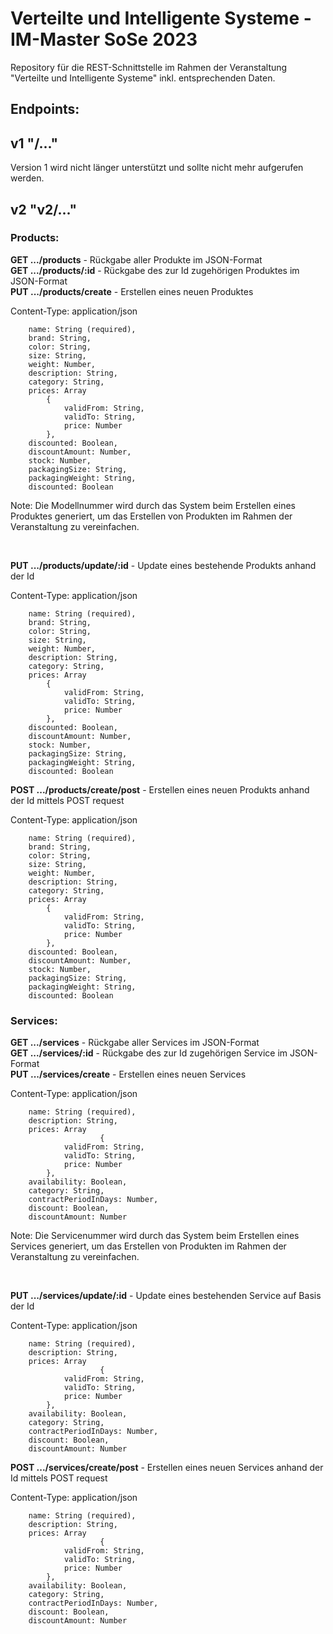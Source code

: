# Verteilte und Intelligente Systeme - IM-Master SoSe 2023

Repository für die REST-Schnittstelle im Rahmen der Veranstaltung "Verteilte und Intelligente Systeme" inkl. entsprechenden Daten.

## Endpoints:

## v1 "/..."

Version 1 wird nicht länger unterstützt und sollte nicht mehr aufgerufen werden.

## v2 "v2/..."

### Products:

**GET .../products** - Rückgabe aller Produkte im JSON-Format</br>
**GET .../products/:id** - Rückgabe des zur Id zugehörigen Produktes im JSON-Format</br>
**PUT .../products/create** - Erstellen eines neuen Produktes

Content-Type: application/json

        name: String (required),
        brand: String,
        color: String,
        size: String,
        weight: Number,
        description: String,
        category: String,
        prices: Array
            {
                validFrom: String,
                validTo: String,
                price: Number
            },
        discounted: Boolean,
        discountAmount: Number,
        stock: Number,
        packagingSize: String,
        packagingWeight: String,
        discounted: Boolean

Note: Die Modellnummer wird durch das System beim Erstellen eines Produktes generiert, um das Erstellen von Produkten im Rahmen der Veranstaltung zu vereinfachen.

</br>

**PUT .../products/update/:id** - Update eines bestehende Produkts anhand der Id

Content-Type: application/json

        name: String (required),
        brand: String,
        color: String,
        size: String,
        weight: Number,
        description: String,
        category: String,
        prices: Array
            {
                validFrom: String,
                validTo: String,
                price: Number
            },
        discounted: Boolean,
        discountAmount: Number,
        stock: Number,
        packagingSize: String,
        packagingWeight: String,
        discounted: Boolean

**POST .../products/create/post** - Erstellen eines neuen Produkts anhand der Id mittels POST request

Content-Type: application/json

        name: String (required),
        brand: String,
        color: String,
        size: String,
        weight: Number,
        description: String,
        category: String,
        prices: Array
            {
                validFrom: String,
                validTo: String,
                price: Number
            },
        discounted: Boolean,
        discountAmount: Number,
        stock: Number,
        packagingSize: String,
        packagingWeight: String,
        discounted: Boolean

### Services:

**GET .../services** - Rückgabe aller Services im JSON-Format</br>
**GET .../services/:id** - Rückgabe des zur Id zugehörigen Service im JSON-Format</br>
**PUT .../services/create** - Erstellen eines neuen Services

Content-Type: application/json

        name: String (required),
        description: String,
        prices: Array
                        {
                validFrom: String,
                validTo: String,
                price: Number
            },
        availability: Boolean,
        category: String,
        contractPeriodInDays: Number,
        discount: Boolean,
        discountAmount: Number

Note: Die Servicenummer wird durch das System beim Erstellen eines Services generiert, um das Erstellen von Produkten im Rahmen der Veranstaltung zu vereinfachen.

</br>

**PUT .../services/update/:id** - Update eines bestehenden Service auf Basis der Id

Content-Type: application/json

        name: String (required),
        description: String,
        prices: Array
                        {
                validFrom: String,
                validTo: String,
                price: Number
            },
        availability: Boolean,
        category: String,
        contractPeriodInDays: Number,
        discount: Boolean,
        discountAmount: Number

**POST .../services/create/post** - Erstellen eines neuen Services anhand der Id mittels POST request

Content-Type: application/json

        name: String (required),
        description: String,
        prices: Array
                        {
                validFrom: String,
                validTo: String,
                price: Number
            },
        availability: Boolean,
        category: String,
        contractPeriodInDays: Number,
        discount: Boolean,
        discountAmount: Number
